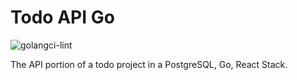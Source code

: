 # Todo API Go

![golangci-lint](https://img.shields.io/github/actions/workflow/status/ericthomasca/todo-api-go/golangci-lint.yml?label=golangci-lint)


The API portion of a todo project in a PostgreSQL, Go, React Stack.
